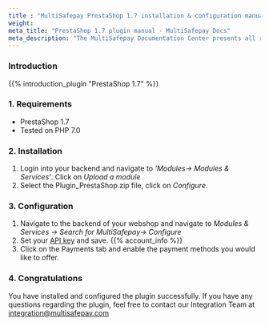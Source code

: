 ```yaml
---
title : "MultiSafepay PrestaShop 1.7 installation & configuration manual"
weight:
meta_title: "PrestaShop 1.7 plugin manual - MultiSafepay Docs"
meta_description: "The MultiSafepay Documentation Center presents all relevant information about our Plugins and API. You can also find support pages for payment methods, tools and general questions as well as the contact details of our Support and Integration Teams."
---
```


### Introduction

{{% introduction_plugin "PrestaShop 1.7" %}}

### 1. Requirements
- PrestaShop 1.7
- Tested on PHP 7.0

### 2. Installation
1. Login into your backend and navigate to _'Modules-> Modules & Services'_.
Click on _Upload a module_
2. Select the Plugin_PrestaShop.zip file, click on _Configure_.

### 3. Configuration
1. Navigate to the backend of your webshop and navigate to _Modules & Services -> Search for MultiSafepay->
Configure_
2. Set your [API key](/faq/general/glossary/#api-key) and save. {{% account_info %}}
3. Click on the Payments tab and enable the payment methods you would like to offer.

### 4. Congratulations
You have installed and configured the plugin successfully. If you have any questions regarding the plugin, feel free to contact our Integration Team at <integration@multisafepay.com>